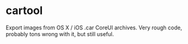 cartool
=======

Export images from OS X / iOS .car CoreUI archives. Very rough code, probably tons wrong with it, but still useful.
